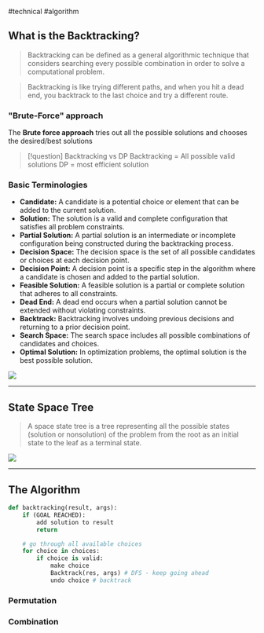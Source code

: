 #technical #algorithm 

## What is the Backtracking?

> Backtracking can be defined as a general algorithmic technique that considers searching every possible combination in order to solve a computational problem.

> Backtracking is like trying different paths, and when you hit a dead end, you backtrack to the last choice and try a different route.

### "Brute-Force" approach
The **Brute force approach** tries out all the possible solutions and chooses the desired/best solutions

> [!question] Backtracking vs DP
> Backtracking = All possible valid solutions
> DP = most efficient solution

### Basic Terminologies
- **Candidate:** A candidate is a potential choice or element that can be added to the current solution.
- **Solution:** The solution is a valid and complete configuration that satisfies all problem constraints.
- **Partial Solution:** A partial solution is an intermediate or incomplete configuration being constructed during the backtracking process.
- **Decision Space:** The decision space is the set of all possible candidates or choices at each decision point.
- **Decision Point:** A decision point is a specific step in the algorithm where a candidate is chosen and added to the partial solution.
- **Feasible Solution:** A feasible solution is a partial or complete solution that adheres to all constraints.
- **Dead End:** A dead end occurs when a partial solution cannot be extended without violating constraints.
- **Backtrack:** Backtracking involves undoing previous decisions and returning to a prior decision point.
- **Search Space:** The search space includes all possible combinations of candidates and choices.
- **Optimal Solution:** In optimization problems, the optimal solution is the best possible solution.


![](https://ibpublicimages.s3-us-west-2.amazonaws.com/tutorial/backtracking1.png)

---
## State Space Tree

> A space state tree is a tree representing all the possible states (solution or nonsolution) of the problem from the root as an initial state to the leaf as a terminal state.

![](https://cdn.programiz.com/sites/tutorial2program/files/ba-state-space-tree.png)

---
## The Algorithm

```python
def backtracking(result, args):
	if (GOAL REACHED):
		add solution to result
		return

	# go through all available choices
	for choice in choices:
		if choice is valid:
			make choice
			Backtrack(res, args) # DFS - keep going ahead
			undo choice # backtrack
```

### Permutation

### Combination